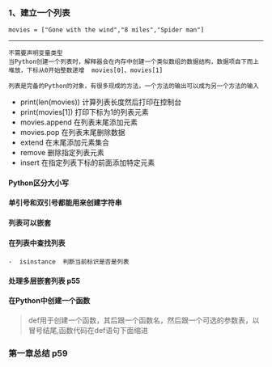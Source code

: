 ### 1、建立一个列表
    movies = ["Gone with the wind","8 miles","Spider man"]
---
    不需要声明变量类型
    当Python创建一个列表时，解释器会在内存中创建一个类似数组的数据结构，数据项自下而上堆放，下标从0开始整数递增  movies[0]、movies[1]

    列表是完备的Python的对象，有很多现成的方法，一个方法的输出可以成为另一个方法的输入
- print(len(movies))
    计算列表长度然后打印在控制台
- print(movies[1])		打印下标为1的列表元素
- movies.append		在列表末尾添加元素
- movies.pop			在列表末尾删除数据
- extend				在末尾添加元素集合
- remove				删除指定列表元素
- insert				在指定列表下标的前面添加特定元素

#### Python区分大小写

#### 单引号和双引号都能用来创建字符串

#### 列表可以嵌套

#### 在列表中查找列表
    -  isinstance  判断当前标识是否是列表
    
#### 处理多层嵌套列表   p55
    
#### 在Python中创建一个函数
>def用于创建一个函数，其后跟一个函数名，然后跟一个可选的参数表，以冒号结尾,函数代码在def语句下面缩进

### 第一章总结     p59

